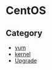 # CentOS

## Category
* [yum](yum/README.md)
* [kernel](kernel/README.md)
* [Upgrade](upgrade/README.md)

